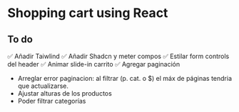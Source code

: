 # Shopping cart using React

## To do

✅ Añadir Taiwlind
✅ Añadir Shadcn y meter compos
✅ Estilar form controls del header
✅ Animar slide-in carrito
✅ Agregar paginación

- Arreglar error paginacion: al filtrar (p. cat. o $) el máx de páginas tendria que actualizarse.
- Ajustar alturas de los productos
- Poder filtrar categorías
